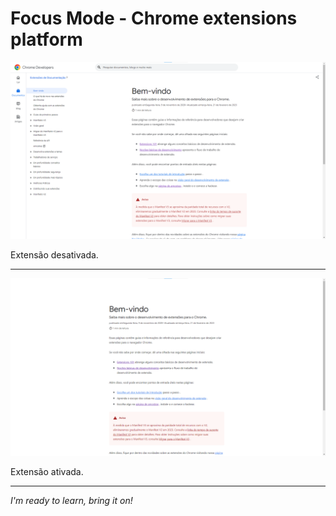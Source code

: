 # Focus Mode - Chrome extensions platform

![Tela de Lançamento](/chromeExtensionModoFoco/readme/extension_off.png)

Extensão desativada.

---

![Tela de Lançamento](/chromeExtensionModoFoco/readme/extension_on.png)

Extensão ativada.

---

_I'm ready to learn, bring it on!_